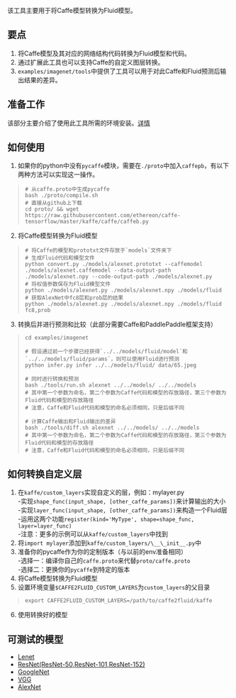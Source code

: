 该工具主要用于将Caffe模型转换为Fluid模型。
## 要点
1. 将Caffe模型及其对应的网络结构代码转换为Fluid模型和代码。
2. 通过扩展此工具也可以支持Caffe的自定义图层转换。
3. `examples/imagenet/tools`中提供了工具可以用于对此Caffe和Fluid预测后输出结果的差异。
## 准备工作
该部分主要介绍了使用此工具所需的环境安装。[详情](https://github.com/PaddlePaddle/X2Paddle/blob/master/caffe2fluid/prepare.md)
## 如何使用
1. 如果你的python中没有`pycaffe`模块，需要在`./proto`中加入`caffepb`，有以下两种方法可以实现这一操作。
> ```shell
> # 从caffe.proto中生成pycaffe
> bash ./proto/compile.sh
> # 直接从github上下载
> cd proto/ && wget https://raw.githubusercontent.com/ethereon/caffe-tensorflow/master/kaffe/caffe/caffeb.py
> ```
2. 将Caffe模型转换为Fluid模型
> ```shell
> # 将Caffe的模型和prototxt文件存放于`models`文件夹下
> # 生成Fluid代码和模型文件
> python convert.py ./models/alexnet.prototxt --caffemodel ./models/alexnet.caffemodel --data-output-path ./models/alexnet.npy --code-output-path ./models/alexnet.py
> # 将权值参数保存为Fluid模型文件
> python ./models/alexnet.py ./models/alexnet.npy ./models/fluid
> # 获取AlexNet中fc8层和prob层的结果
> python ./models/alexnet.py ./models/alexnet.npy ./models/fluid fc8,prob
> ```
3. 转换后并进行预测和比较（此部分需要Caffe和PaddlePaddle框架支持）
> ```shell
> cd examples/imagenet
>
> # 假设通过前一个步骤已经获得`../../models/fluid/model`和`../../models/fluid/params`，则可以使用Fluid进行预测
> python infer.py infer ../../models/fluid/ data/65.jpeg
>
> # 同时进行转换和预测
> bash ./tools/run.sh alexnet ../../models/ ../../models
> # 其中第一个参数为命名，第二个参数为Caffe代码和模型的存放路径，第三个参数为Fluid代码和模型的存放路径
> # 注意，Caffe和Fluid代码和模型的命名必须相同，只是后缀不同
>
> # 计算Caffe输出和Fluid输出的差异
> bash ./tools/diff.sh alexnet ../../models/ ../../models
> # 其中第一个参数为命名，第二个参数为Caffe代码和模型的存放路径，第三个参数为Fluid代码和模型的存放路径
> # 注意，Caffe和Fluid代码和模型的命名必须相同，只是后缀不同
> ```
## 如何转换自定义层
1. 在`kaffe/custom_layers`实现自定义的层，例如：mylayer.py   
  -实现`shape_func(input_shape, [other_caffe_params])`来计算输出的大小   
	-实现`layer_func(input_shape, [other_caffe_params])`来构造一个Fluid层   
	-运用这两个功能`register(kind='MyType', shape=shape_func, layer=layer_func)`    
	-注意：更多的示例可以从`kaffe/custom_layers`中找到
2. 将`import mylayer`添加到`kaffe/custom_layers/\__\_init__.py`中  
3. 准备你的pycaffe作为你的定制版本（与以前的env准备相同）  
	-选择一：编译你自己的`caffe.proto`来代替`proto/caffe.proto`  
	-选择二：更换你的`pycaffe`到特定的版本  
4. 将Caffe模型转换为Fluid模型
5. 设置环境变量`$CAFFE2FLUID_CUSTOM_LAYERS`为`custom_layers`的父目录
> ```shell
> export CAFFE2FLUID_CUSTOM_LAYERS=/path/to/caffe2fluid/kaffe
> ```
6. 使用转换好的模型
## 可测试的模型
- [Lenet](https://github.com/ethereon/caffe-tensorflow/blob/master/examples/mnist)
- [ResNet(ResNet-50,ResNet-101,ResNet-152)](https://onedrive.live.com/?authkey=%21AAFW2-FVoxeVRck&id=4006CBB8476FF777%2117887&cid=4006CBB8476FF777)
- [GoogleNet](https://gist.github.com/jimmie33/7ea9f8ac0da259866b854460f4526034)
- [VGG](https://gist.github.com/ksimonyan/211839e770f7b538e2d8)
- [AlexNet](https://github.com/BVLC/caffe/tree/master/models/bvlc_alexnet)



